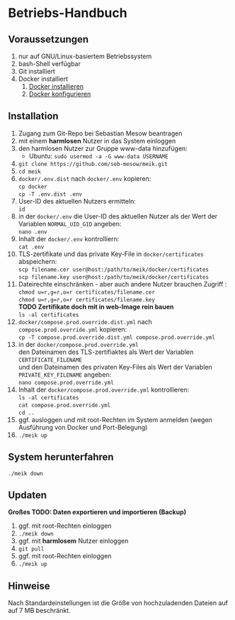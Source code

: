 # Betriebs-Handbuch

## Voraussetzungen
1. nur auf GNU/Linux-basiertem Betriebssystem
2. bash-Shell verfügbar
3. Git installiert
4. Docker installiert
	1. [Docker installieren](https://docs.docker.com/engine/install/ubuntu/#install-using-the-repository)
	2. [Docker konfigurieren](https://docs.docker.com/engine/install/linux-postinstall/)

## Installation
1. Zugang zum Git-Repo bei Sebastian Mesow beantragen
2. mit einem **harmlosen** Nutzer in das System einloggen
3. den harmlosen Nutzer zur Gruppe www-data hinzufügen:
   - Ubuntu: `sudo usermod -a -G www-data USERNAME`
4. `git clone https://github.com/seb-mesow/meik.git`
5. `cd meik`
6. `docker/.env.dist` nach `docker/.env` kopieren:<br>
   `cp docker`<br>
   `cp -T .env.dist .env`
7. User-ID des aktuellen Nutzers ermitteln:<br>
   `id`
8. in der `docker/.env` die User-ID des aktuellen Nutzer als der Wert der Variablen `NORMAL_UID_GID` angeben:<br>
   `nano .env`
9.  Inhalt der `docker/.env` kontrolliern:<br>
   `cat .env`<br>
10. TLS-zertifikate und das private Key-File in `docker/certificates` abspeichern:<br>
   `scp filename.cer user@host:/path/to/meik/docker/certificates`<br>
   `scp filename.key user@host:/path/to/meik/docker/certificates`<br>
11. Dateirechte einschränken - aber auch andere Nutzer brauchen Zugriff :<br>
    `chmod u=r,g=r,o=r certificates/filename.cer`<br>
    `chmod u=r,g=r,o=r certificates/filename.key`<br>
    **TODO Zertifikate doch mit in web-Image rein bauen**<br>
    `ls -al certificates`
12. `docker/compose.prod.override.dist.yml` nach `compose.prod.override.yml` kopieren:<br>
    `cp -T compose.prod.override.dist.yml compose.prod.override.yml`
13. in der `docker/compose.prod.override.yml`<br>
    den Dateinamen des TLS-zertifiaktes als Wert der Variablen `CERTIFICATE_FILENAME`<br>
    und den Dateinamen des privaten Key-Files als Wert der Variablen `PRIVATE_KEY_FILENAME` angeben:<br>
    `nano compose.prod.override.yml`
14. Inhalt der `docker/compose.prod.override.yml` kontrollieren:<br>
    `ls -al certificates`<br>
    `cat compose.prod.override.yml`<br>
    `cd ..`
15. ggf. ausloggen und mit root-Rechten im System anmelden (wegen Ausführung von Docker und Port-Belegung)
16. `./meik up`

## System herunterfahren
`./meik down`

## Updaten
**Großes TODO: Daten exportieren und importieren (Backup)**
1. ggf. mit root-Rechten einloggen
2. `./meik down`
3. ggf. mit **harmlosem** Nutzer einloggen
4. `git pull`
5. ggf. mit root-Rechten einloggen
6. `./meik up`

## Hinweise
Nach Standardeinstellungen ist die Größe von hochzuladenden Dateien auf auf 7 MB beschränkt.
